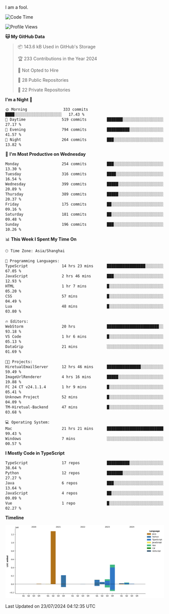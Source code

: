 I am a fool.

<!--START_SECTION:waka-->
![Code Time](http://img.shields.io/badge/Code%20Time-1%2C573%20hrs%2055%20mins-blue)

![Profile Views](http://img.shields.io/badge/Profile%20Views-0-blue)

**🐱 My GitHub Data** 

> 📦 143.6 kB Used in GitHub's Storage 
 > 
> 🏆 233 Contributions in the Year 2024
 > 
> 🚫 Not Opted to Hire
 > 
> 📜 28 Public Repositories 
 > 
> 🔑 22 Private Repositories 
 > 
**I'm a Night 🦉** 

```text
🌞 Morning                333 commits         ████░░░░░░░░░░░░░░░░░░░░░   17.43 % 
🌆 Daytime                519 commits         ███████░░░░░░░░░░░░░░░░░░   27.17 % 
🌃 Evening                794 commits         ██████████░░░░░░░░░░░░░░░   41.57 % 
🌙 Night                  264 commits         ███░░░░░░░░░░░░░░░░░░░░░░   13.82 % 
```
📅 **I'm Most Productive on Wednesday** 

```text
Monday                   254 commits         ███░░░░░░░░░░░░░░░░░░░░░░   13.30 % 
Tuesday                  316 commits         ████░░░░░░░░░░░░░░░░░░░░░   16.54 % 
Wednesday                399 commits         █████░░░░░░░░░░░░░░░░░░░░   20.89 % 
Thursday                 389 commits         █████░░░░░░░░░░░░░░░░░░░░   20.37 % 
Friday                   175 commits         ██░░░░░░░░░░░░░░░░░░░░░░░   09.16 % 
Saturday                 181 commits         ██░░░░░░░░░░░░░░░░░░░░░░░   09.48 % 
Sunday                   196 commits         ███░░░░░░░░░░░░░░░░░░░░░░   10.26 % 
```


📊 **This Week I Spent My Time On** 

```text
🕑︎ Time Zone: Asia/Shanghai

💬 Programming Languages: 
TypeScript               14 hrs 23 mins      █████████████████░░░░░░░░   67.05 % 
JavaScript               2 hrs 46 mins       ███░░░░░░░░░░░░░░░░░░░░░░   12.93 % 
HTML                     1 hr 7 mins         █░░░░░░░░░░░░░░░░░░░░░░░░   05.20 % 
CSS                      57 mins             █░░░░░░░░░░░░░░░░░░░░░░░░   04.49 % 
Lua                      48 mins             █░░░░░░░░░░░░░░░░░░░░░░░░   03.80 % 

🔥 Editors: 
WebStorm                 20 hrs              ███████████████████████░░   93.18 % 
VS Code                  1 hr 6 mins         █░░░░░░░░░░░░░░░░░░░░░░░░   05.13 % 
DataGrip                 21 mins             ░░░░░░░░░░░░░░░░░░░░░░░░░   01.69 % 

🐱‍💻 Projects: 
HiretualEmailServer      12 hrs 46 mins      ███████████████░░░░░░░░░░   59.49 % 
ImageUrlRenderer         4 hrs 16 mins       █████░░░░░░░░░░░░░░░░░░░░   19.88 % 
FC 24 CT v24.1.1.4       1 hr 9 mins         █░░░░░░░░░░░░░░░░░░░░░░░░   05.41 % 
Unknown Project          52 mins             █░░░░░░░░░░░░░░░░░░░░░░░░   04.09 % 
TM-Hiretual-Backend      47 mins             █░░░░░░░░░░░░░░░░░░░░░░░░   03.68 % 

💻 Operating System: 
Mac                      21 hrs 21 mins      █████████████████████████   99.43 % 
Windows                  7 mins              ░░░░░░░░░░░░░░░░░░░░░░░░░   00.57 % 
```

**I Mostly Code in TypeScript** 

```text
TypeScript               17 repos            ██████████░░░░░░░░░░░░░░░   38.64 % 
Python                   12 repos            ███████░░░░░░░░░░░░░░░░░░   27.27 % 
Java                     6 repos             ███░░░░░░░░░░░░░░░░░░░░░░   13.64 % 
JavaScript               4 repos             ██░░░░░░░░░░░░░░░░░░░░░░░   09.09 % 
Vue                      1 repo              █░░░░░░░░░░░░░░░░░░░░░░░░   02.27 % 
```



**Timeline**

![Lines of Code chart](https://raw.githubusercontent.com/VeejaLiu/VeejaLiu/master/assets/bar_graph.png)


 Last Updated on 23/07/2024 04:12:35 UTC
<!--END_SECTION:waka-->
